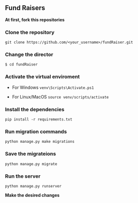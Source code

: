 ## Fund Raisers

**At first, fork this repositories**


### Clone the repository 
`git clone https://github.com/<your_username>/fundRaiser.git`

### Change the director
`$ cd fundRaiser`

### Activate the virtual enviroment
+ For Windows
`venv\Scripts\Activate.ps1`

+ For Linux/MacOS
`source venv/scripts/activate`

### Install the dependencies
`pip install -r requirements.txt`

### Run migration commands
`python manage.py make migrations`

### Save the migrateions
`python manage.py migrate`

### Run the server
`python manage.py runserver`

**Make the desired changes**